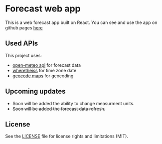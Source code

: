 # Forecast web app

This is a web forecast app built on React.
You can see and use the app on github pages [here](https://do0dleman.github.io/forecast/)

## Used APIs

This project uses:

* [open-meteo api](https://open-meteo.com/) for forecast data
* [wheretheiss](https://wheretheiss.at/) for time zone date
* [geocode maps](https://geocode.maps.co/) for geocoding

## Upcoming updates

* Soon will be added the ability to change measurment units.
* ~~Soon will be added the forecast data refresh.~~

## License

See the [LICENSE](https://github.com/do0dleman/forecast/blob/master/LICENSE.md) file for license rights and limitations (MIT).